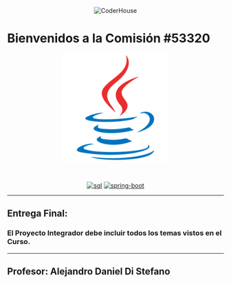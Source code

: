 <p align="center"> 
    <img src="https://jobs.coderhouse.com/assets/logos_coderhouse.png" alt="CoderHouse"  height="100"/>
</p>

# Bienvenidos a la Comisión #53320

<p align="center"> 
<a href="https://developer.mozilla.org/en-US/docs/Web/Java" target="_blank"> 
<img src="https://raw.githubusercontent.com/devicons/devicon/master/icons/java/java-original.svg" alt="Java"  height="250"/></a> 
</p>
</br>
<p align="center"> 
 <a href="https://www.w3.org/html/" target="_blank"> 
     <img src="https://cdn.icon-icons.com/icons2/2699/PNG/512/mysql_official_logo_icon_169938.png" alt="sql" height="100"/></a> 
 <a href="https://www.w3schools.com/css/" target="_blank"> 
 <img src="https://miro.medium.com/v2/resize:fit:1100/0*5FEJ7emIEAxZRCQF" alt="spring-boot"  height="100"/></a> 
</p>

---



## Entrega Final:

### El Proyecto Integrador debe incluir todos los temas vistos en el Curso.

---

## Profesor: Alejandro Daniel Di Stefano
